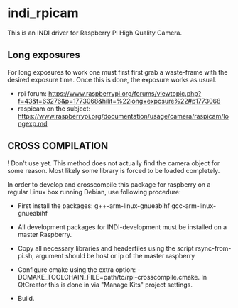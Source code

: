 # indi_rpicam
This is an INDI driver for Raspberry Pi High Quality Camera.

## Long exposures
For long exposures to work one must first first grab a waste-frame with the desired exposure time.
Once this is done, the exposure works as usual.

- rpi forum: https://www.raspberrypi.org/forums/viewtopic.php?f=43&t=63276&p=1773068&hilit=%22long+exposure%22#p1773068
- raspicam on the subject: https://www.raspberrypi.org/documentation/usage/camera/raspicam/longexp.md

## CROSS COMPILATION

! Don't use yet. This method does not actually find the camera object for some reason. 
  Most likely some library is forced to be loaded completely.

In order to develop and crosscompile this package for raspberry on a regular Linux box running Debian,
use following procedure:

- First install the packages:  g++-arm-linux-gnueabihf gcc-arm-linux-gnueabihf

- All development packages for INDI-development must be installed on a master Raspberry.

- Copy all necessary libraries and headerfiles using the script rsync-from-pi.sh, argument should be host or ip of the master raspberry

- Configure cmake using the extra option: -DCMAKE_TOOLCHAIN_FILE=path/to/rpi-crosscompile.cmake. In QtCreator this is done in via "Manage Kits" project settings.

- Build. 

